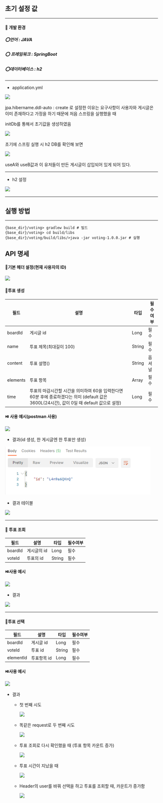 ## 초기 설정 값

<hr/>

#### :incoming_envelope: 개발 환경

##### :o:언어 : JAVA

##### :o: 프레임워크 : SpringBoot

##### :o:데이터베이스 : h2

<hr/>

* application.yml

![](https://user-images.githubusercontent.com/22831002/147255355-369b0360-1c7a-4247-9bfe-2da59258c821.PNG)



jpa.hibername.ddl-auto : create 로 설정한 이유는 요구사항이 사용자와 게시글은 이미 존재하다고 가정을 하기 때문에 처음 스프링을 실행했을 때

initDb를 통해서 초기값을 생성하였음

![](https://user-images.githubusercontent.com/22831002/147255360-3250b1cf-12ea-4b07-b6ae-44b544d9e5e6.PNG)

초기에 스프링 실행 시 h2 DB를 확인해 보면

![](https://user-images.githubusercontent.com/22831002/147255363-68d40a35-ca9b-4985-9156-d99f1d6576f2.PNG)

useA와 useB값과 이 유저들이 만든 게시글이 삽입되어 있게 되어 있다.

<hr/>

* h2 설정

![](https://user-images.githubusercontent.com/22831002/147255357-aff99d0c-f36c-4938-bc18-83314578d074.PNG)

<hr/>



## 실행 방법

<hr/>

```shell
{base_dir}/voting> gradlew build # 빌드
{base_dir}/voting> cd build/libs
{base_dir}/voting/build/libs/>java -jar voting-1.0.0.jar # 실행
```





## API 명세

#### :card_index:기본 헤더 설정(현재 사용자의 ID)

![](https://user-images.githubusercontent.com/22831002/147255352-c8b8d815-bfcd-4f51-92d1-e1c26a5dd7f3.PNG)



#### :balloon:투표 생성

| 필드     | 설명                                                         | 타입   | 필수여부 |
| -------- | ------------------------------------------------------------ | ------ | -------- |
| boardId  | 게시글 id                                                    | Long   | 필수     |
| name     | 투표 제목(최대길이 100)                                      | String | 필수     |
| content  | 투표 설명()                                                  | String | 옵셔널   |
| elements | 투표 항목                                                    | Array  | 필수     |
| time     | 투표의 마감시간할 시간을 의미하여 60을 입력한다면 60분 후에 종료하겠다는 의미 (default 값은 3600L(24시간), 값이 0일 때 default 값으로 설정) | Long   | 필수     |



#### :play_or_pause_button: 사용 예시(postman 사용)

![](https://user-images.githubusercontent.com/22831002/147255338-66a07b36-7e85-4a48-94b8-ba54647e52e0.PNG)

* 결과(id 생성, 한 게시글엔 한 투표만 생성)

![](.\readme_img\createResult.PNG)

* 결과 테이블

![](https://user-images.githubusercontent.com/22831002/147255346-4b3e4391-96fd-4ea3-a02e-543f5b790dcb.PNG)





<hr/>

#### :balloon: 투표 조회

| 필드    | 설명        | 타입   | 필수여부 |
| ------- | ----------- | ------ | -------- |
| boardId | 게시글의 id | Long   | 필수     |
| voteId  | 투표의 id   | String | 필수     |



#### :play_or_pause_button:사용 예시

![](https://user-images.githubusercontent.com/22831002/147255348-e82b481a-25c0-4080-8fbe-e0a02bd51c06.PNG)

* 결과

![](https://user-images.githubusercontent.com/22831002/147255351-48f88dfb-7338-4277-a64e-fb391bad36f7.PNG)





<hr/>

#### :balloon:투표 선택

| 필드      | 설명        | 타입   | 필수여부 |
| --------- | ----------- | ------ | -------- |
| boardId   | 게시글 id   | Long   | 필수     |
| voteId    | 투표 id     | String | 필수     |
| elementId | 투표항목 id | Long   | 필수     |



#### :play_or_pause_button:사용 예시

![](https://user-images.githubusercontent.com/22831002/147255365-ed509474-c05d-4519-b658-744b17b08061.PNG)

* 결과

  * 첫 번째 시도

    ![](https://user-images.githubusercontent.com/22831002/147255367-e6db7452-f956-48a2-90f5-a5ee43f005ac.PNG)

  * 똑같은 request로 두 번째 시도

    ![](https://user-images.githubusercontent.com/22831002/147255368-85880d82-5816-443c-a3da-461af4ca9797.PNG)

  * 투표 조회로 다시 확인했을 때 (투표 항목 카운트 증가)

    ![](https://user-images.githubusercontent.com/22831002/147255370-abfa71de-8313-4c6b-aea1-421a592d34b4.PNG)

  * 투표 시간이 지났을 때

    ![](https://user-images.githubusercontent.com/22831002/147255371-c0ef7a0d-fe69-4e08-b60c-0532a9fb09de.PNG)

  * Header의 user를 바꿔 선택을 하고 투표를 조회할 때, 카운트가 증가함

    ![](https://user-images.githubusercontent.com/22831002/147255373-bb96a1a8-f4a5-4984-be3b-f7592d7a7661.PNG)